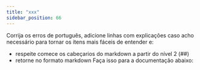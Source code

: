 ```yaml
---
title: "xxx"
sidebar_position: 66
---
```


Corrija os erros de português, adicione linhas com explicações caso acho necessário para tornar os itens mais fáceis de entender e:
- respeite comece os cabeçarios do markdown a partir do nível 2 (##) 
- retorne no formato markdown
Faça isso para a documentação abaixo:




